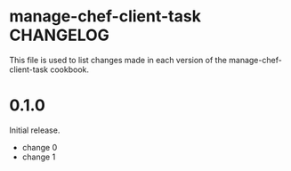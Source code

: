 # manage-chef-client-task CHANGELOG

This file is used to list changes made in each version of the manage-chef-client-task cookbook.

# 0.1.0

Initial release.

- change 0
- change 1

